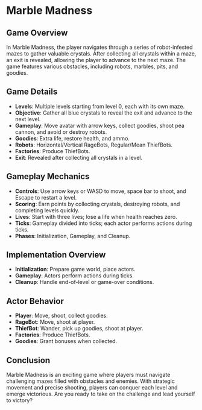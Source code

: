 # Marble Madness

## Game Overview

In Marble Madness, the player navigates through a series of robot-infested mazes to gather valuable crystals. After collecting all crystals within a maze, an exit is revealed, allowing the player to advance to the next maze. The game features various obstacles, including robots, marbles, pits, and goodies.

## Game Details

- **Levels**: Multiple levels starting from level 0, each with its own maze.
- **Objective**: Gather all blue crystals to reveal the exit and advance to the next level.
- **Gameplay**: Move avatar with arrow keys, collect goodies, shoot pea cannon, and avoid or destroy robots.
- **Goodies**: Extra life, restore health, and ammo.
- **Robots**: Horizontal/Vertical RageBots, Regular/Mean ThiefBots.
- **Factories**: Produce ThiefBots.
- **Exit**: Revealed after collecting all crystals in a level.

## Gameplay Mechanics

- **Controls**: Use arrow keys or WASD to move, space bar to shoot, and Escape to restart a level.
- **Scoring**: Earn points by collecting crystals, destroying robots, and completing levels quickly.
- **Lives**: Start with three lives; lose a life when health reaches zero.
- **Ticks**: Gameplay divided into ticks; each actor performs actions during ticks.
- **Phases**: Initialization, Gameplay, and Cleanup.

## Implementation Overview

- **Initialization**: Prepare game world, place actors.
- **Gameplay**: Actors perform actions during ticks.
- **Cleanup**: Handle end-of-level or game-over conditions.

## Actor Behavior

- **Player**: Move, shoot, collect goodies.
- **RageBot**: Move, shoot at player.
- **ThiefBot**: Wander, pick up goodies, shoot at player.
- **Factories**: Produce ThiefBots.
- **Goodies**: Grant bonuses when collected.

## Conclusion

Marble Madness is an exciting game where players must navigate challenging mazes filled with obstacles and enemies. With strategic movement and precise shooting, players can conquer each level and emerge victorious. Are you ready to take on the challenge and lead yourself to victory?
